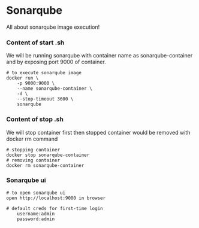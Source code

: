 # Sonarqube
All about sonarqube image execution!

### Content of start .sh
We will be running sonarqube with container name as sonarqube-container and by exposing port 9000 of container.

	# to execute sonarqube image
	docker run \
		-p 9000:9000 \
		--name sonarqube-container \
		-d \
		--stop-timeout 3600 \
		sonarqube

### Content of stop .sh
We will stop container first then stopped container would be removed with docker rm command

	# stopping container
	docker stop sonarqube-container
	# removing container
	docker rm sonarqube-container


###  Sonarqube ui

	# to open sonarqube ui
	open http://localhost:9000 in browser
	
	# default creds for first-time login
		username:admin
		password:admin
	
